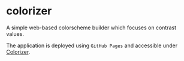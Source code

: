 # colorizer

A simple web-based colorscheme builder which focuses on contrast values.

The application is deployed using ``GitHub Pages`` and accessible under
[Colorizer](https://mischback.github.io/colorizer/).
